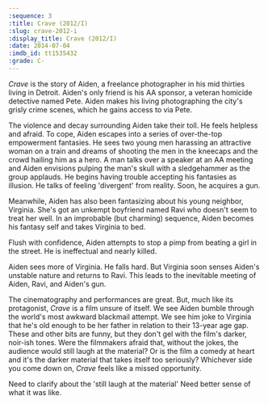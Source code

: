 ```yaml
---
:sequence: 3
:title: Crave (2012/I)
:slug: crave-2012-i
:display_title: Crave (2012/I)
:date: 2014-07-04
:imdb_id: tt1535432
:grade: C-
---
```


_Crave_ is the story of Aiden,  a freelance photographer in his mid thirties living in Detroit. Aiden's only friend is his AA sponsor, a veteran homicide detective named Pete. Aiden makes his living photographing the city's grisly crime scenes, which he gains access to via Pete.

The violence and decay surrounding Aiden take their toll. He feels helpless and afraid. To cope, Aiden escapes into a series of over-the-top empowerment fantasies. He sees two young men harassing an attractive woman on a train and dreams of shooting the men in the kneecaps and the crowd hailing him as a hero. A man talks over a speaker at an AA meeting and Aiden envisions pulping the man's skull with a sledgehammer as the group applauds. He begins having trouble accepting his fantasies as illusion. He talks of feeling 'divergent' from reality. Soon, he acquires a gun.

Meanwhile, Aiden has also been fantasizing about his young neighbor, Virginia. She's got an unkempt boyfriend named Ravi who doesn't seem to treat her well. In an improbable (but charming) sequence, Aiden becomes his fantasy self and takes Virginia to bed.

Flush with confidence, Aiden attempts to stop a pimp from beating a girl in the street. He is ineffectual and nearly killed.

Aiden sees more of Virginia. He falls hard. But Virginia soon senses Aiden's unstable nature and returns to Ravi. This leads to the inevitable meeting of Aiden, Ravi, and Aiden's gun.

The cinematography and performances are great. But, much like its protagonist, _Crave_ is a film unsure of itself. We see Aiden bumble through the world's most awkward blackmail attempt. We see him joke to Virginia that he's old enough to be her father in relation to their 13-year age gap. These and other bits are funny, but they don't gel with the film's darker, noir-ish tones. Were the filmmakers afraid that, without the jokes, the audience would still laugh at the material? Or is the film a comedy at heart and it's the darker material that takes itself too seriously? Whichever side you come down on, _Crave_ feels like a missed opportunity.

Need to clarify about the 'still laugh at the material'
Need better sense of what it was like.